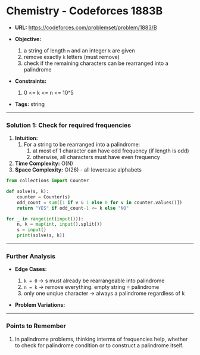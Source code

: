 # Chemistry - Codeforces 1883B

- **URL:** https://codeforces.com/problemset/problem/1883/B
 
- **Objective:**

  1. a string of length `n` and an integer `k` are given
  2. remove exactly `k` letters (must remove)
  3. check if the remaining characters can be rearranged into a palindrome


- **Constraints:**

  1. 0 <= k <= n <= 10^5

- **Tags:** string

---

### Solution 1: Check for required frequencies

1.  **Intuition:**
    1. For a string to be rearranged into a palindrome:
        1. at most of 1 character can have odd frequency (if length is odd)
        2. otherwise, all characters must have even frequency
2.  **Time Complexity:** O(N)
3.  **Space Complexity:** O(26) - all lowercase alphabets

```python
from collections import Counter

def solve(s, k):
    counter = Counter(s)
    odd_count = sum([1 if v & 1 else 0 for v in counter.values()])
    return "YES" if odd_count-1 <= k else "NO"

for _ in range(int(input())):
    n, k = map(int, input().split())
    s = input()
    print(solve(s, k))
```

---

### Further Analysis

- **Edge Cases:**

  1. `k = 0` -> s must already be rearrangeable into palindrome
  2. `n = k` -> remove everything. empty string = palindrome
  3. only one unqiue character -> always a palindrome regardless of k

- **Problem Variations:**
---

### Points to Remember

1.  In palindrome problems, thinking interms of frequencies help, whether to check for palindrome condition or to construct a palindrome itself.